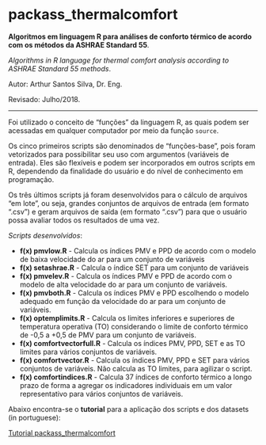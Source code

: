 # packass_thermalcomfort
**Algoritmos em linguagem R para análises de conforto térmico de acordo com os métodos da ASHRAE Standard 55**.

*Algorithms in R language for thermal comfort analysis according to ASHRAE Standard 55 methods*.

Autor: Arthur Santos Silva, Dr. Eng.

Revisado: Julho/2018.

---
Foi utilizado o conceito de “funções” da linguagem R, as quais podem ser acessadas em qualquer computador por meio da função `source`.

Os cinco primeiros scripts são denominados de “funções-base”, pois foram vetorizados para possibilitar seu uso com argumentos (variáveis de entrada). Eles são flexíveis e podem ser incorporados em outros scripts em R, dependendo da finalidade do usuário e do nível de conhecimento em programação.

Os três últimos scripts já foram desenvolvidos para o cálculo de arquivos “em lote”, ou seja, grandes conjuntos de arquivos de entrada (em formato “.csv”) e geram arquivos de saída (em formato “.csv”) para que o usuário possa avaliar todos os resultados de uma vez.

*Scripts desenvolvidos*:
- **f(x) pmvlow.R** -	Calcula os índices PMV e PPD de acordo com o modelo de baixa velocidade do ar para um conjunto de variáveis
- **f(x) setashrae.R** - Calcula o índice SET para um conjunto de variáveis
- **f(x) pmvelev.R**	- Calcula os índices PMV e PPD de acordo com o modelo de alta velocidade do ar para um conjunto de variáveis.
- **f(x) pmvboth.R**	- Calcula os índices PMV e PPD escolhendo o modelo adequado em função da velocidade do ar para um conjunto de variáveis.
- **f(x) optemplimits.R**	- Calcula os limites inferiores e superiores de temperatura operativa (TO) considerando o limite de conforto térmico de -0,5 a +0,5 de PMV para um conjunto de variáveis.
- **f(x) comfortvectorfull.R**	- Calcula os índices PMV, PPD, SET e as TO limites para vários conjuntos de variáveis.
- **f(x) comfortvector.R**	- Calcula os índices PMV, PPD e SET para vários conjuntos de variáveis. Não calcula as TO limites, para agilizar o script.
- **f(x) comfortindices.R**	- Calcula 37 índices de conforto térmico a longo prazo de forma a agregar os indicadores individuais em um valor representativo para vários conjuntos de variáveis.


Abaixo encontra-se o **tutorial** para a aplicação dos scripts e dos datasets (in portuguese):

[Tutorial packass_thermalcomfort](https://1drv.ms/b/s!AsjYRUK2Ar8Pl_kuf8gjIy3dYQV4Sg)
